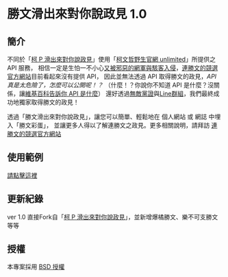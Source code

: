 # 勝文滑出來對你說政見 1.0


## 簡介

不同於「[柯 P 滑出來對你說政見](http://goooooooogle.github.io/kp)」使用「[柯文哲野生官網 unlimited](http://unlimited.kptaipei.tw/)」所提供之 API 服務，
相信一定是生怕一不小心[又被邪惡的網軍與駭客入侵](http://debug-guy-blog.logdown.com/posts/222620-taipeihope-ggininder)，[連勝文的競選官方網站](http://taipeihope.tw/)目前看起來沒有提供 API，
因此並無法透過 API 取得勝文的政見，*API 真是太危險了，怎麼可以公開呢！？*
（什麼！？你說你不知道 API 是什麼？沒關係，讓[維基百科告訴你 API 是什麼](http://zh.wikipedia.org/wiki/%E5%BA%94%E7%94%A8%E7%A8%8B%E5%BA%8F%E6%8E%A5%E5%8F%A3)）
還好透過[無敵黨證](http://idmaker.osk2.me/)與[Line群組](http://bit.ly/1uKykgl)，我們最終成功地獨家取得勝文的政見！

透過「勝文滑出來對你說政見」，讓您可以簡單、輕鬆地在 個人網站 或 網誌 中埋入「勝文彩蛋」，
並讓更多人得以了解連勝文之政見。更多相關說明，請拜訪 [連勝文的競選官方網站](http://taipeihope.tw/)

## 使用範例

[請點擊這裡](http://qcl.github.io/lien/)


## 更新紀錄

ver 1.0 直接Fork自「[柯 P 滑出來對你說政見](https://github.com/goooooooogle/kp/)」，並新增爆橘勝文、樂不可支勝文等等


## 授權

本專案採用 [BSD 授權](https://github.com/qcl/lien/blob/gh-pages/LICENSE)
